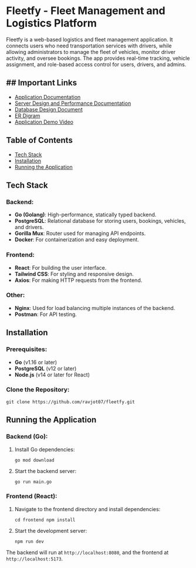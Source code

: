 
# **Fleetfy - Fleet Management and Logistics Platform**

Fleetfy is a web-based logistics and fleet management application. It connects users who need transportation services with drivers, while allowing administrators to manage the fleet of vehicles, monitor driver activity, and oversee bookings. The app provides real-time tracking, vehicle assignment, and role-based access control for users, drivers, and admins.
## **## Important Links**
-   [Application Documentation](https://www.notion.so/Fleetfy-Documentation-1239888512ac81ccb81de7ac839dd3a0)
-   [Server Design and Performance Documentation]()
-   [Database Design Document](https://www.notion.so/Database-Design-1239888512ac80bbb82beba69c466861)
-   [ER Digram](https://www.notion.so/ER-Diagram-of-our-Database-1239888512ac8093bc07dc0378e79f62)
-   [Application Demo Video]()

## **Table of Contents**


-   [Tech Stack](#tech-stack)
-   [Installation](#installation)
-   [Running the Application](#running-the-application)

## **Tech Stack**

### **Backend**:

-   **Go (Golang)**: High-performance, statically typed backend.
-   **PostgreSQL**: Relational database for storing users, bookings, vehicles, and drivers.
-   **Gorilla Mux**: Router used for managing API endpoints.
-   **Docker**: For containerization and easy deployment.

### **Frontend**:

-   **React**: For building the user interface.
-   **Tailwind CSS**: For styling and responsive design.
-   **Axios**: For making HTTP requests from the frontend.

### **Other**:

-   **Nginx**: Used for load balancing multiple instances of the backend.
-   **Postman**: For API testing.



## **Installation**

### Prerequisites:

-   **Go** (v1.16 or later)
-   **PostgreSQL** (v12 or later)
-   **Node.js** (v14 or later for React)

### Clone the Repository:



`
git clone https://github.com/ravjot07/fleetfy.git
`





## **Running the Application**

### Backend (Go):

1.  Install Go dependencies:
    
     
    `go mod download` 
    
2.  Start the backend server:
    
    
    `go run main.go` 
    

### Frontend (React):

1.  Navigate to the frontend directory and install dependencies:
    

    `cd frontend
    npm install` 
    
2.  Start the development server:
    
    
    `npm run dev` 
    

The backend will run at `http://localhost:8080`, and the frontend at `http://localhost:5173`.

